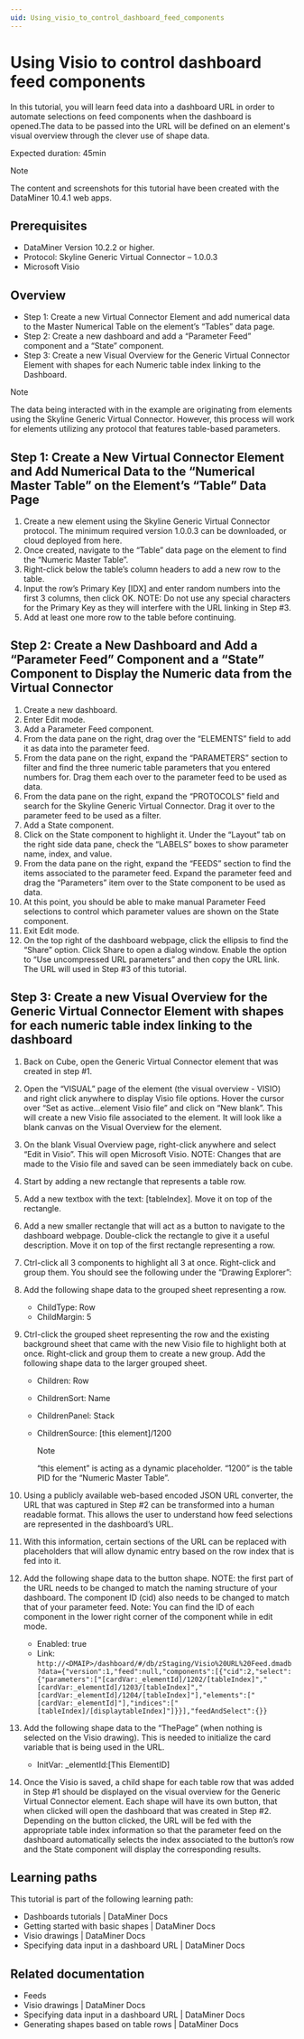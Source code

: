 ```yaml
---
uid: Using_visio_to_control_dashboard_feed_components
---
```


# Using Visio to control dashboard feed components

In this tutorial, you will learn feed data into a dashboard URL in order to automate selections on feed components when the dashboard is opened.The data to be passed into the URL will be defined on an element's visual overview through the clever use of shape data.

Expected duration: 45min

> [!NOTE]
> The content and screenshots for this tutorial have been created with the DataMiner 10.4.1 web apps.

## Prerequisites

- DataMiner Version 10.2.2 or higher.
- Protocol: Skyline Generic Virtual Connector – 1.0.0.3
- Microsoft Visio

## Overview

- Step 1: Create a new Virtual Connector Element and add numerical data to the Master Numerical Table on the element’s “Tables” data page.
- Step 2: Create a new dashboard and add a “Parameter Feed” component and a “State” component.
- Step 3: Create a new Visual Overview for the Generic Virtual Connector Element with shapes for each Numeric table index linking to the Dashboard.

> [!NOTE]
> The data being interacted with in the example are originating from elements using the Skyline Generic Virtual Connector. However, this process will work for elements utilizing any protocol that features table-based parameters.

## Step 1: Create a New Virtual Connector Element and Add Numerical Data to the “Numerical Master Table” on the Element’s “Table” Data Page

1. Create a new element using the Skyline Generic Virtual Connector protocol. The minimum required version 1.0.0.3 can be downloaded, or cloud deployed from here.
1. Once created, navigate to the “Table” data page on the element to find the “Numeric Master Table”.
1. Right-click below the table’s column headers to add a new row to the table.  
1. Input the row’s Primary Key [IDX] and enter random numbers into the first 3 columns, then click OK. NOTE: Do not use any special characters for the Primary Key as they will interfere with the URL linking in Step #3.
1. Add at least one more row to the table before continuing.

## Step 2: Create a New Dashboard and Add a “Parameter Feed” Component and a “State” Component to Display the Numeric data from the Virtual Connector

1. Create a new dashboard.
1. Enter Edit mode.
1. Add a Parameter Feed component.
1. From the data pane on the right, drag over the “ELEMENTS” field to add it as data into the parameter feed.
1. From the data pane on the right, expand the “PARAMETERS” section to filter and find the three numeric table parameters that you entered numbers for. Drag them each over to the parameter feed to be used as data.
1. From the data pane on the right, expand the “PROTOCOLS” field and search for the Skyline Generic Virtual Connector. Drag it over to the parameter feed to be used as a filter.
1. Add a State component.
1. Click on the State component to highlight it. Under the “Layout” tab on the right side data pane, check the “LABELS” boxes to show parameter name, index, and value.
1. From the data pane on the right, expand the “FEEDS” section to find the items associated to the parameter feed. Expand the parameter feed and drag the “Parameters” item over to the State component to be used as data.
1. At this point, you should be able to make manual Parameter Feed selections to control which parameter values are shown on the State component.
1. Exit Edit mode.
1. On the top right of the dashboard webpage, click the ellipsis to find the “Share” option. Click Share to open a dialog window. Enable the option to “Use uncompressed URL parameters” and then copy the URL link. The URL will used in Step #3 of this tutorial.

## Step 3: Create a new Visual Overview for the Generic Virtual Connector Element with shapes for each numeric table index linking to the dashboard

1. Back on Cube, open the Generic Virtual Connector element that was created in step #1.
1. Open the “VISUAL” page of the element (the visual overview - VISIO) and right click anywhere to display Visio file options. Hover the cursor over “Set as active…element Visio file” and click on “New blank”. This will create a new Visio file associated to the element. It will look like a blank canvas on the Visual Overview for the element.
1. On the blank Visual Overview page, right-click anywhere and select “Edit in Visio”. This will open Microsoft Visio. NOTE: Changes that are made to the Visio file and saved can be seen immediately back on cube.
1. Start by adding a new rectangle that represents a table row.
1. Add a new textbox with the text: [tableIndex]. Move it on top of the rectangle.
1. Add a new smaller rectangle that will act as a button to navigate to the dashboard webpage. Double-click the rectangle to give it a useful description. Move it on top of the first rectangle representing a row.
1. Ctrl-click all 3 components to highlight all 3 at once. Right-click and group them. You should see the following under the “Drawing Explorer”:
1. Add the following shape data to the grouped sheet representing a row.

   - ChildType: Row
   - ChildMargin: 5

1. Ctrl-click the grouped sheet representing the row and the existing background sheet that came with the new Visio file to highlight both at once. Right-click and group them to create a new group. Add the following shape data to the larger grouped sheet.

   - Children: Row
   - ChildrenSort: Name
   - ChildrenPanel: Stack
   - ChildrenSource: [this element]/1200

     > [!NOTE]
     > “this element” is acting as a dynamic placeholder. “1200” is the table PID for the “Numeric Master Table”.

1. Using a publicly available web-based encoded JSON URL converter, the URL that was captured in Step #2 can be transformed into a human readable format. This allows the user to understand how feed selections are represented in the dashboard’s URL.
1. With this information, certain sections of the URL can be replaced with placeholders that will allow dynamic entry based on the row index that is fed into it.
1. Add the following shape data to the button shape. NOTE: the first part of the URL needs to be changed to match the naming structure of your dashboard. The component ID (cid) also needs to be changed to match that of your parameter feed. Note: You can find the ID of each component in the lower right corner of the component while in edit mode.

   - Enabled: true
   - Link: `http://<DMAIP>/dashboard/#/db/zStaging/Visio%20URL%20Feed.dmadb?data={"version":1,"feed":null,"components":[{"cid":2,"select":{"parameters":["[cardVar:_elementId]/1202/[tableIndex]","[cardVar:_elementId]/1203/[tableIndex]","[cardVar:_elementId]/1204/[tableIndex]"],"elements":["[cardVar:_elementId]"],"indices":["[tableIndex]/[displaytableIndex]"]}}],"feedAndSelect":{}}`

1. Add the following shape data to the “ThePage” (when nothing is selected on the Visio drawing). This is needed to initialize the card variable that is being used in the URL.

   - InitVar: _elementId:[This ElementID]

1. Once the Visio is saved, a child shape for each table row that was added in Step #1 should be displayed on the visual overview for the Generic Virtual Connector element. Each shape will have its own button, that when clicked will open the dashboard that was created in Step #2. Depending on the button clicked, the URL will be fed with the appropriate table index information so that the parameter feed on the dashboard automatically selects the index associated to the button’s row and the State component will display the corresponding results.

## Learning paths

This tutorial is part of the following learning path:

- Dashboards tutorials | DataMiner Docs
- Getting started with basic shapes | DataMiner Docs
- Visio drawings | DataMiner Docs
- Specifying data input in a dashboard URL | DataMiner Docs

## Related documentation

- Feeds
- Visio drawings | DataMiner Docs
- Specifying data input in a dashboard URL | DataMiner Docs
- Generating shapes based on table rows | DataMiner Docs
